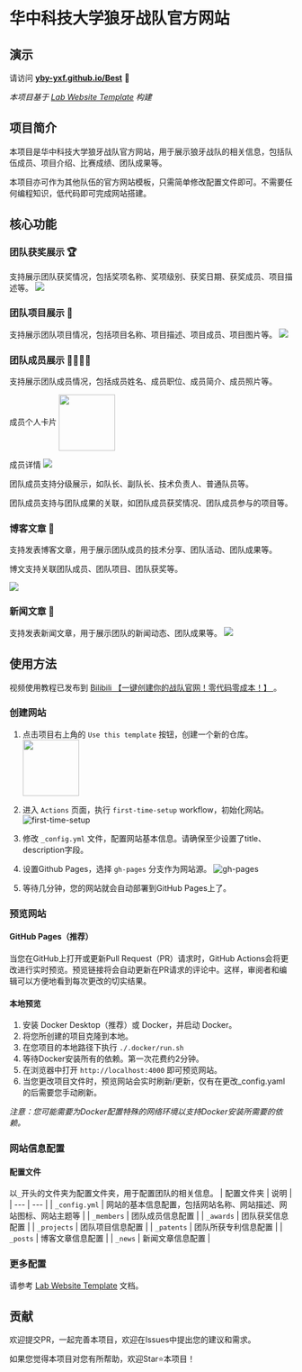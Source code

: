 
# 华中科技大学狼牙战队官方网站

## 演示
请访问 **[yby-yxf.github.io/Best](https://yby-yxf.github.io/Best)** 🚀

_本项目基于 [Lab Website Template](https://greene-lab.gitbook.io/lab-website-template-docs) 构建_

## 项目简介

本项目是华中科技大学狼牙战队官方网站，用于展示狼牙战队的相关信息，包括队伍成员、项目介绍、比赛成绩、团队成果等。

本项目亦可作为其他队伍的官方网站模板，只需简单修改配置文件即可。不需要任何编程知识，低代码即可完成网站搭建。

## 核心功能
### 团队获奖展示 🏆
支持展示团队获奖情况，包括奖项名称、奖项级别、获奖日期、获奖成员、项目描述等。
![](./assets/awards.png)

### 团队项目展示 🚀
支持展示团队项目情况，包括项目名称、项目描述、项目成员、项目图片等。
![](./assets/projects.png)

### 团队成员展示 👨‍👩‍👧‍👦
支持展示团队成员情况，包括成员姓名、成员职位、成员简介、成员照片等。

成员个人卡片
<img src="./assets/member_card.png" width="100px" align="center">


成员详情
![](./assets/member_detail.png)

团队成员支持分级展示，如队长、副队长、技术负责人、普通队员等。

团队成员支持与团队成果的关联，如团队成员获奖情况、团队成员参与的项目等。

### 博客文章 📝
支持发表博客文章，用于展示团队成员的技术分享、团队活动、团队成果等。

博文支持关联团队成员、团队项目、团队获奖等。

![](./assets/blogs.png)

### 新闻文章 📰
支持发表新闻文章，用于展示团队的新闻动态、团队成果等。
![](./assets/news.png)


## 使用方法

视频使用教程已发布到 [Bilibili 【一键创建你的战队官网！零代码零成本！】 ](https://www.bilibili.com/video/BV1M79HYJEeu/)。

### 创建网站
1. 点击项目右上角的 `Use this template` 按钮，创建一个新的仓库。
<a href="https://github.com/new?template_name=langya_website&template_owner=HUSTLYRM" class="center"><img src="./assets/use_template.png" width="100px"></a>

2. 进入 `Actions` 页面，执行 `first-time-setup` workflow，初始化网站。
![first-time-setup](./assets/actions.png)

3. 修改 `_config.yml` 文件，配置网站基本信息。请确保至少设置了title、description字段。

4. 设置Github Pages，选择 `gh-pages` 分支作为网站源。
![gh-pages](./assets/pages.png)
5. 等待几分钟，您的网站就会自动部署到GitHub Pages上了。

### 预览网站
#### GitHub Pages（推荐）

当您在GitHub上打开或更新Pull Request（PR）请求时，GitHub Actions会将更改进行实时预览。预览链接将会自动更新在PR请求的评论中。这样，审阅者和编辑可以方便地看到每次更改的切实结果。

#### 本地预览
1. 安装 Docker Desktop（推荐）或 Docker，并启动 Docker。
2. 将您所创建的项目克隆到本地。
3. 在您项目的本地路径下执行 `./.docker/run.sh`
4. 等待Docker安装所有的依赖。第一次花费约2分钟。
5. 在浏览器中打开 `http://localhost:4000` 即可预览网站。
6. 当您更改项目文件时，预览网站会实时刷新/更新，仅有在更改_config.yaml的后需要您手动刷新。

_注意：您可能需要为Docker配置特殊的网络环境以支持Docker安装所需要的依赖。_

### 网站信息配置
#### 配置文件
以`_`开头的文件夹为配置文件夹，用于配置团队的相关信息。
| 配置文件夹 | 说明 |
| --- | --- |
| `_config.yml` | 网站的基本信息配置，包括网站名称、网站描述、网站图标、网站主题等 |
| `_members` | 团队成员信息配置 |
| `_awards` | 团队获奖信息配置 |
| `_projects` | 团队项目信息配置 |
| `_patents` | 团队所获专利信息配置 |
| `_posts` | 博客文章信息配置 |
| `_news` | 新闻文章信息配置 |

### 更多配置
请参考 [Lab Website Template](https://greene-lab.gitbook.io/lab-website-template-docs) 文档。


## 贡献
欢迎提交PR，一起完善本项目，欢迎在Issues中提出您的建议和需求。

如果您觉得本项目对您有所帮助，欢迎Star⭐️本项目！